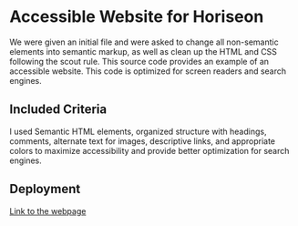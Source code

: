 # Accessible Website for Horiseon
We were given an initial file and were asked to change all non-semantic elements into semantic markup, as well as clean up the HTML and  CSS following the scout rule. This source code provides an example of an accessible website. This code is optimized for screen readers and search engines.
## Included Criteria
I used Semantic HTML elements, organized structure with headings, comments, alternate text for images, descriptive links, and appropriate colors to maximize accessibility and provide better optimization for search engines.

## Deployment
[Link to the webpage](https://www.google.com)
